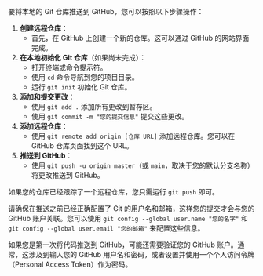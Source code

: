 
要将本地的 Git 仓库推送到 GitHub，您可以按照以下步骤操作：

1. **创建远程仓库**：
   - 首先，在 GitHub 上创建一个新的仓库。这可以通过 GitHub 的网站界面完成。
2. **在本地初始化 Git 仓库**（如果尚未完成）：
   - 打开终端或命令提示符。
   - 使用 `cd` 命令导航到您的项目目录。
   - 运行 `git init` 初始化 Git 仓库。
3. **添加和提交更改**：
   - 使用 `git add .` 添加所有更改到暂存区。
   - 使用 `git commit -m "您的提交信息"` 提交这些更改。
4. **添加远程仓库**：
   - 使用 `git remote add origin [仓库 URL]` 添加远程仓库。您可以在 GitHub 仓库页面找到这个 URL。
5. **推送到 GitHub**：
   - 使用 `git push -u origin master`（或 `main`，取决于您的默认分支名称）将更改推送到 GitHub。

如果您的仓库已经跟踪了一个远程仓库，您只需运行 `git push` 即可。

请确保在推送之前已经正确配置了 Git 的用户名和邮箱，这样您的提交才会与您的 GitHub 账户关联。您可以使用 `git config --global user.name "您的名字"` 和 `git config --global user.email "您的邮箱"` 来配置这些信息。

如果您是第一次将代码推送到 GitHub，可能还需要验证您的 GitHub 账户。通常，这涉及到输入您的 GitHub 用户名和密码，或者设置并使用一个个人访问令牌（Personal Access Token）作为密码。